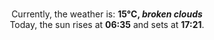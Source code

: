 <p  align="center"><br/>Currently, the weather is: <b> 15°C, <i>broken clouds</i></b></br>Today, the sun rises at <b>06:35</b> and sets at <b>17:21</b>.</p>